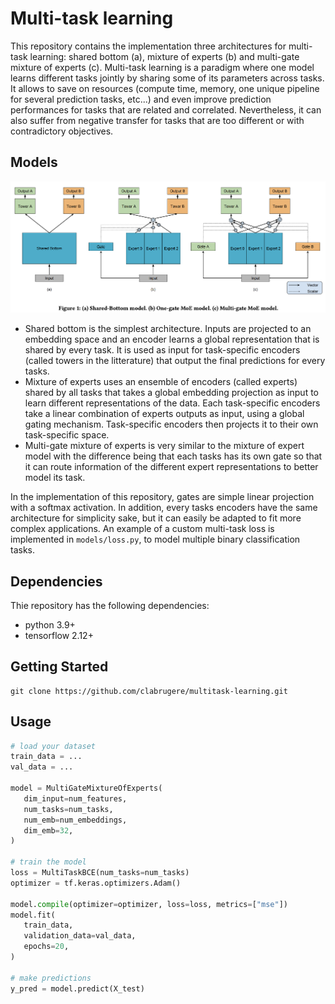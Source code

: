 # Multi-task learning

This repository contains the implementation three architectures for multi-task learning: shared bottom (a), mixture of experts (b) and multi-gate mixture of experts (c). Multi-task learning is a paradigm where one model learns different tasks jointly by sharing some of its parameters across tasks. It allows to save on resources (compute time, memory, one unique pipeline for several prediction tasks, etc...) and even improve prediction performances for tasks that are related and correlated. Nevertheless, it can also suffer from negative transfer for tasks that are too different or with contradictory objectives.


## Models

![Architecture](resources/multitask-learning-architectures.png)

- Shared bottom is the simplest architecture. Inputs are projected to an embedding space and an encoder learns a global representation that is shared by every task. It is used as input for task-specific encoders (called towers in the litterature) that output the final predictions for every tasks.
- Mixture of experts uses an ensemble of encoders (called experts) shared by all tasks that takes a global embedding projection as input to learn different representations of the data. Each task-specific encoders take a linear combination of experts outputs as input, using a global gating mechanism. Task-specific encoders then projects it to their own task-specific space.
- Multi-gate mixture of experts is very similar to the mixture of expert model with the difference being that each tasks has its own gate so that it can route information of the different expert representations to better model its task.

In the implementation of this repository, gates are simple linear projection with a softmax activation. In addition, every tasks encoders have the same architecture for simplicity sake, but it can easily be adapted to fit more complex applications. An example of a custom multi-task loss is implemented in `models/loss.py`, to model multiple binary classification tasks.

## Dependencies

Thie repository has the following dependencies:
- python 3.9+
- tensorflow 2.12+

## Getting Started

```
git clone https://github.com/clabrugere/multitask-learning.git
```

## Usage

 ``` python
# load your dataset
train_data = ...
val_data = ...

 model = MultiGateMixtureOfExperts(
    dim_input=num_features,
    num_tasks=num_tasks,
    num_emb=num_embeddings,
    dim_emb=32,
)

# train the model
loss = MultiTaskBCE(num_tasks=num_tasks)
optimizer = tf.keras.optimizers.Adam()

model.compile(optimizer=optimizer, loss=loss, metrics=["mse"])
model.fit(
    train_data,
    validation_data=val_data,
    epochs=20,
)

# make predictions
y_pred = model.predict(X_test)

 ```
